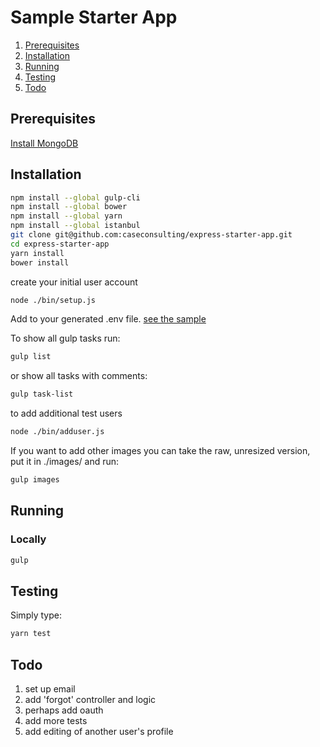# Sample Starter App

1. [Prerequisites](#prerequisites)
1. [Installation](#installation)
1. [Running](#running)
1. [Testing](#testing)
1. [Todo](#todo)

## Prerequisites

[Install MongoDB](INSTALL.md)

## Installation

```sh
npm install --global gulp-cli
npm install --global bower
npm install --global yarn
npm install --global istanbul
git clone git@github.com:caseconsulting/express-starter-app.git
cd express-starter-app
yarn install
bower install
```

create your initial user account

```sh
node ./bin/setup.js
```

Add to your generated .env file. [see the sample](env.example)

To show all gulp tasks run:

```sh
gulp list
```
or show all tasks with comments:

```sh
gulp task-list
```

to add additional test users

```sh
node ./bin/adduser.js
```

If you want to add other images you can take the raw, unresized version, put it in ./images/ and run:

```sh
gulp images
```

## Running

### Locally

```sh
gulp
```

## Testing

Simply type:

```sh
yarn test
```

## Todo

1. set up email
2. add 'forgot' controller and logic
3. perhaps add oauth
4. add more tests
5. add editing of another user's profile
